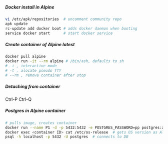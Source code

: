 ##### Docker install in Alpine
```bash
vi /etc/apk/repositories  # uncomment community repo
apk update
rc-update add docker boot # adds docker daemon when booting
service docker start      # start docker service
```

##### Create container of Alpine latest 
```bash
docker pull alpine
docker run -it --rm alpine # /bin/ash, defaults to sh
# -i , interactive mode
# -t , alocate pseudo TTY
# --rm , remove container after stop
```
##### Detaching from container 
Ctrl-P Ctrl-Q

##### Postgres in Alpine container
```bash
# pulls image, creates container
docker run --name P1 -d -p 5432:5432 -e POSTGRES_PASSWORD=pp postgres:alpine
docker exec <container ID> cat /etc/os-release  # gets OS version as Alpine
psql -h localhost -p 5432 -U postgres  # connects to DB
```

